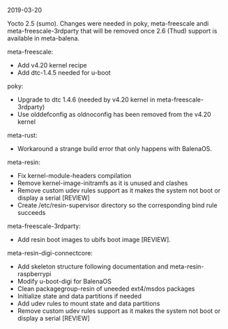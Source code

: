 2019-03-20

Yocto 2.5 (sumo). Changes were needed in poky, meta-freescale andi
meta-freescale-3rdparty that will be removed once 2.6 (Thud) support is
available in meta-balena.

meta-freescale:
* Add v4.20 kernel recipe
* Add dtc-1.4.5 needed for u-boot

poky:
* Upgrade to dtc 1.4.6 (needed by v4.20 kernel in meta-freescale-3rdparty)
* Use olddefconfig as oldnoconfig has been removed from the v4.20 kernel

meta-rust:
* Workaround a strange build error that only happens with BalenaOS.

meta-resin:
* Fix kernel-module-headers compilation
* Remove kernel-image-initramfs as it is unused and clashes
* Remove custom udev rules support as it makes the system not boot or display a
  serial [REVIEW]
* Create /etc/resin-supervisor directory so the corresponding bind rule succeeds

meta-freescale-3rdparty:
* Add resin boot images to ubifs boot image [REVIEW].

meta-resin-digi-connectcore:
* Add skeleton structure following documentation and meta-resin-raspberrypi
* Modify u-boot-digi for BalenaOS
* Clean packagegroup-resin of uneeded ext4/msdos packages
* Initialize state and data partitions if needed
* Add udev rules to mount state and data partitions
* Remove custom udev rules support as it makes the system not boot or display a
  serial [REVIEW]

